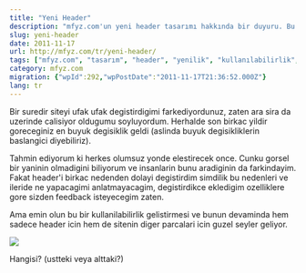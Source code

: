 ```yaml
---
title: "Yeni Header"
description: "mfyz.com'un yeni header tasarımı hakkında bir duyuru. Bu değişikliğin bir kullanılabilirlik geliştirmesi olduğu ve sitenin diğer bölümleri için de yeniliklerin geleceği belirtiliyor."
slug: yeni-header
date: 2011-11-17
url: http://mfyz.com/tr/yeni-header/
tags: ["mfyz.com", "tasarım", "header", "yenilik", "kullanılabilirlik", "arayüz"]
category: mfyz.com
migration: {"wpId":292,"wpPostDate":"2011-11-17T21:36:52.000Z"}
lang: tr
---
```


Bir suredir siteyi ufak ufak degistirdigimi farkediyordunuz, zaten ara sira da uzerinde calisiyor oldugumu soyluyordum. Herhalde son birkac yildir goreceginiz en buyuk degisiklik geldi (aslinda buyuk degisikliklerin baslangici diyebiliriz).

Tahmin ediyorum ki herkes olumsuz yonde elestirecek once. Cunku gorsel bir yaninin olmadigini biliyorum ve insanlarin bunu aradiginin da farkindayim. Fakat header'i birkac nedenden dolayi degistirdim simdilik bu nedenleri ve ileride ne yapacagimi anlatmayacagim, degistirdikce ekledigim ozelliklere gore sizden feedback isteyecegim zaten.

Ama emin olun bu bir kullanilabilirlik gelistirmesi ve bunun devaminda hem sadece header icin hem de sitenin diger parcalari icin guzel seyler geliyor.

![](/images/archive/tr/2011/11/logo_star.jpg)

Hangisi? (ustteki veya alttaki?)